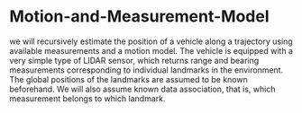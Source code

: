 # Motion-and-Measurement-Model
we will recursively estimate the position of a vehicle along a trajectory using available measurements and a motion model. The vehicle is equipped with a very simple type of LIDAR sensor, which returns range and bearing measurements corresponding to individual landmarks in the environment. The global positions of the landmarks are assumed to be known beforehand. We will also assume known data association, that is, which measurement belongs to which landmark.
